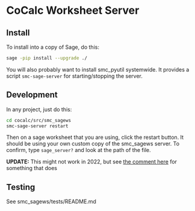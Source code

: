 # CoCalc Worksheet Server

## Install

To install into a copy of Sage, do this:
```sh
sage -pip install --upgrade ./
```
You will also probably want to install smc_pyutil systemwide.  It provides a script `smc-sage-server` for starting/stopping the server.

## Development

In any project, just do this:

```sh
cd cocalc/src/smc_sagews
smc-sage-server restart
```

Then on a sage worksheet that you are using, click the restart button.
It should be using your own custom copy of the smc_sagews server.
To confirm, type `sage_server?` and look at the path of the file.

**UPDATE:** This might not work in 2022, but see [the comment here](https://github.com/sagemathinc/cocalc/issues/6219#issuecomment-1327918057) for something that does

## Testing

See smc_sagews/tests/README.md

